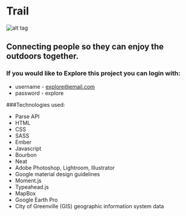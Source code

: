 # Trail

![alt tag](https://rawgit.com/jimmythigpen/runRideBuddy/master/public/assets/images/logo.svg)

## Connecting people so they can enjoy the outdoors together.

### If you would like to Explore this project you can login with:
* username - explore@email.com
* password - explore

###Technologies used:

* Parse API
* HTML
* CSS
* SASS
* Ember
* Javascript
* Bourbon
* Neat
* Adobe Photoshop, Lightroom, Illustrator
* Google material design guidelines
* Moment.js
* Typeahead.js
* MapBox
* Google Earth Pro
* City of Greenville (GIS) geographic information system data
